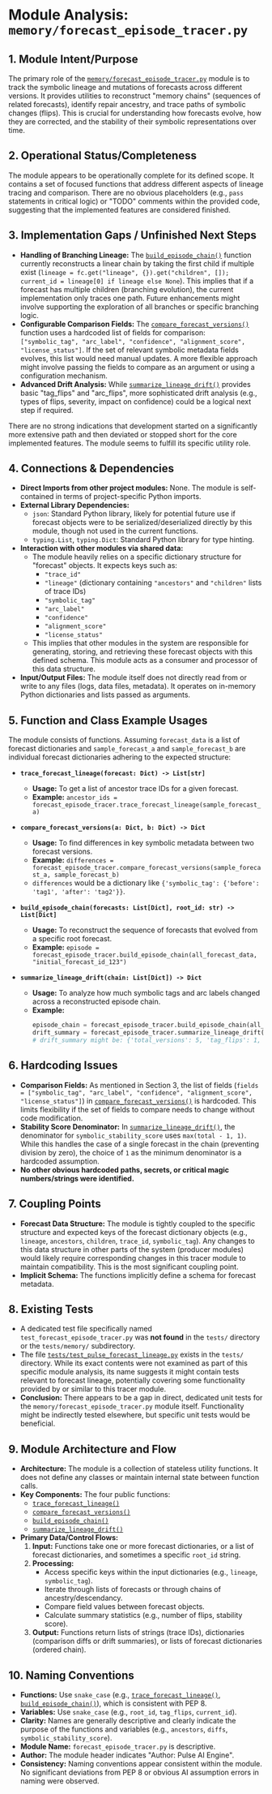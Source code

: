 # Module Analysis: `memory/forecast_episode_tracer.py`

## 1. Module Intent/Purpose

The primary role of the [`memory/forecast_episode_tracer.py`](memory/forecast_episode_tracer.py:) module is to track the symbolic lineage and mutations of forecasts across different versions. It provides utilities to reconstruct "memory chains" (sequences of related forecasts), identify repair ancestry, and trace paths of symbolic changes (flips). This is crucial for understanding how forecasts evolve, how they are corrected, and the stability of their symbolic representations over time.

## 2. Operational Status/Completeness

The module appears to be operationally complete for its defined scope. It contains a set of focused functions that address different aspects of lineage tracing and comparison. There are no obvious placeholders (e.g., `pass` statements in critical logic) or "TODO" comments within the provided code, suggesting that the implemented features are considered finished.

## 3. Implementation Gaps / Unfinished Next Steps

*   **Handling of Branching Lineage:** The [`build_episode_chain()`](memory/forecast_episode_tracer.py:48) function currently reconstructs a linear chain by taking the first child if multiple exist (`lineage = fc.get("lineage", {}).get("children", []); current_id = lineage[0] if lineage else None`). This implies that if a forecast has multiple children (branching evolution), the current implementation only traces one path. Future enhancements might involve supporting the exploration of all branches or specific branching logic.
*   **Configurable Comparison Fields:** The [`compare_forecast_versions()`](memory/forecast_episode_tracer.py:30) function uses a hardcoded list of fields for comparison: `["symbolic_tag", "arc_label", "confidence", "alignment_score", "license_status"]`. If the set of relevant symbolic metadata fields evolves, this list would need manual updates. A more flexible approach might involve passing the fields to compare as an argument or using a configuration mechanism.
*   **Advanced Drift Analysis:** While [`summarize_lineage_drift()`](memory/forecast_episode_tracer.py:70) provides basic "tag_flips" and "arc_flips", more sophisticated drift analysis (e.g., types of flips, severity, impact on confidence) could be a logical next step if required.

There are no strong indications that development started on a significantly more extensive path and then deviated or stopped short for the core implemented features. The module seems to fulfill its specific utility role.

## 4. Connections & Dependencies

*   **Direct Imports from other project modules:** None. The module is self-contained in terms of project-specific Python imports.
*   **External Library Dependencies:**
    *   `json`: Standard Python library, likely for potential future use if forecast objects were to be serialized/deserialized directly by this module, though not used in the current functions.
    *   `typing.List`, `typing.Dict`: Standard Python library for type hinting.
*   **Interaction with other modules via shared data:**
    *   The module heavily relies on a specific dictionary structure for "forecast" objects. It expects keys such as:
        *   `"trace_id"`
        *   `"lineage"` (dictionary containing `"ancestors"` and `"children"` lists of trace IDs)
        *   `"symbolic_tag"`
        *   `"arc_label"`
        *   `"confidence"`
        *   `"alignment_score"`
        *   `"license_status"`
    *   This implies that other modules in the system are responsible for generating, storing, and retrieving these forecast objects with this defined schema. This module acts as a consumer and processor of this data structure.
*   **Input/Output Files:** The module itself does not directly read from or write to any files (logs, data files, metadata). It operates on in-memory Python dictionaries and lists passed as arguments.

## 5. Function and Class Example Usages

The module consists of functions. Assuming `forecast_data` is a list of forecast dictionaries and `sample_forecast_a` and `sample_forecast_b` are individual forecast dictionaries adhering to the expected structure:

*   **`trace_forecast_lineage(forecast: Dict) -> List[str]`**
    *   **Usage:** To get a list of ancestor trace IDs for a given forecast.
    *   **Example:** `ancestor_ids = forecast_episode_tracer.trace_forecast_lineage(sample_forecast_a)`

*   **`compare_forecast_versions(a: Dict, b: Dict) -> Dict`**
    *   **Usage:** To find differences in key symbolic metadata between two forecast versions.
    *   **Example:** `differences = forecast_episode_tracer.compare_forecast_versions(sample_forecast_a, sample_forecast_b)`
    *   `differences` would be a dictionary like `{'symbolic_tag': {'before': 'tag1', 'after': 'tag2'}}`.

*   **`build_episode_chain(forecasts: List[Dict], root_id: str) -> List[Dict]`**
    *   **Usage:** To reconstruct the sequence of forecasts that evolved from a specific root forecast.
    *   **Example:** `episode = forecast_episode_tracer.build_episode_chain(all_forecast_data, "initial_forecast_id_123")`

*   **`summarize_lineage_drift(chain: List[Dict]) -> Dict`**
    *   **Usage:** To analyze how much symbolic tags and arc labels changed across a reconstructed episode chain.
    *   **Example:**
        ```python
        episode_chain = forecast_episode_tracer.build_episode_chain(all_forecast_data, "root_id_abc")
        drift_summary = forecast_episode_tracer.summarize_lineage_drift(episode_chain)
        # drift_summary might be: {'total_versions': 5, 'tag_flips': 1, 'arc_flips': 2, 'symbolic_stability_score': 0.25}
        ```

## 6. Hardcoding Issues

*   **Comparison Fields:** As mentioned in Section 3, the list of fields (`fields = ["symbolic_tag", "arc_label", "confidence", "alignment_score", "license_status"]`) in [`compare_forecast_versions()`](memory/forecast_episode_tracer.py:30) is hardcoded. This limits flexibility if the set of fields to compare needs to change without code modification.
*   **Stability Score Denominator:** In [`summarize_lineage_drift()`](memory/forecast_episode_tracer.py:70), the denominator for `symbolic_stability_score` uses `max(total - 1, 1)`. While this handles the case of a single forecast in the chain (preventing division by zero), the choice of `1` as the minimum denominator is a hardcoded assumption.
*   **No other obvious hardcoded paths, secrets, or critical magic numbers/strings were identified.**

## 7. Coupling Points

*   **Forecast Data Structure:** The module is tightly coupled to the specific structure and expected keys of the forecast dictionary objects (e.g., `lineage`, `ancestors`, `children`, `trace_id`, `symbolic_tag`). Any changes to this data structure in other parts of the system (producer modules) would likely require corresponding changes in this tracer module to maintain compatibility. This is the most significant coupling point.
*   **Implicit Schema:** The functions implicitly define a schema for forecast metadata.

## 8. Existing Tests

*   A dedicated test file specifically named `test_forecast_episode_tracer.py` was **not found** in the `tests/` directory or the `tests/memory/` subdirectory.
*   The file [`tests/test_pulse_forecast_lineage.py`](tests/test_pulse_forecast_lineage.py:) exists in the `tests/` directory. While its exact contents were not examined as part of this specific module analysis, its name suggests it might contain tests relevant to forecast lineage, potentially covering some functionality provided by or similar to this tracer module.
*   **Conclusion:** There appears to be a gap in direct, dedicated unit tests for the `memory/forecast_episode_tracer.py` module itself. Functionality might be indirectly tested elsewhere, but specific unit tests would be beneficial.

## 9. Module Architecture and Flow

*   **Architecture:** The module is a collection of stateless utility functions. It does not define any classes or maintain internal state between function calls.
*   **Key Components:** The four public functions:
    *   [`trace_forecast_lineage()`](memory/forecast_episode_tracer.py:17)
    *   [`compare_forecast_versions()`](memory/forecast_episode_tracer.py:30)
    *   [`build_episode_chain()`](memory/forecast_episode_tracer.py:48)
    *   [`summarize_lineage_drift()`](memory/forecast_episode_tracer.py:70)
*   **Primary Data/Control Flows:**
    1.  **Input:** Functions take one or more forecast dictionaries, or a list of forecast dictionaries, and sometimes a specific `root_id` string.
    2.  **Processing:**
        *   Access specific keys within the input dictionaries (e.g., `lineage`, `symbolic_tag`).
        *   Iterate through lists of forecasts or through chains of ancestry/descendancy.
        *   Compare field values between forecast objects.
        *   Calculate summary statistics (e.g., number of flips, stability score).
    3.  **Output:** Functions return lists of strings (trace IDs), dictionaries (comparison diffs or drift summaries), or lists of forecast dictionaries (ordered chain).

## 10. Naming Conventions

*   **Functions:** Use `snake_case` (e.g., [`trace_forecast_lineage()`](memory/forecast_episode_tracer.py:17), [`build_episode_chain()`](memory/forecast_episode_tracer.py:48)), which is consistent with PEP 8.
*   **Variables:** Use `snake_case` (e.g., `root_id`, `tag_flips`, `current_id`).
*   **Clarity:** Names are generally descriptive and clearly indicate the purpose of the functions and variables (e.g., `ancestors`, `diffs`, `symbolic_stability_score`).
*   **Module Name:** `forecast_episode_tracer.py` is descriptive.
*   **Author:** The module header indicates "Author: Pulse AI Engine".
*   **Consistency:** Naming conventions appear consistent within the module. No significant deviations from PEP 8 or obvious AI assumption errors in naming were observed.